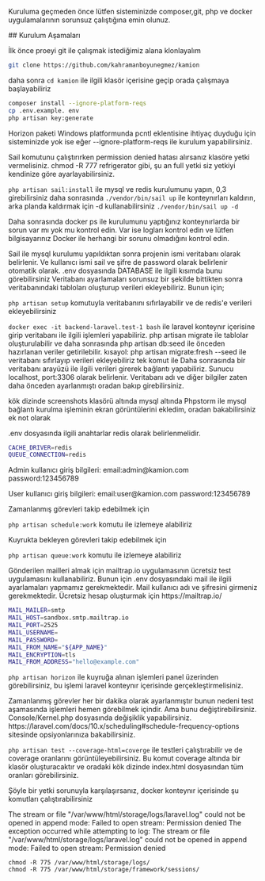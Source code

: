 <p>Kuruluma geçmeden önce lütfen sisteminizde composer,git, php ve docker uygulamalarının sorunsuz çalıştığına emin olunuz.</p>
## Kurulum Aşamaları

<p>
İlk önce proeyi git ile çalışmak istediğimiz alana klonlayalım 

```bash 
git clone https://github.com/kahramanboyunegmez/kamion
```

daha sonra 
```cd kamion```
ile ilgili klasör içerisine geçip orada çalışmaya başlayabiliriz</p>

```bash 
composer install --ignore-platform-reqs
cp .env.example. env
php artisan key:generate
```
<p>

<p>Horizon paketi Windows platformunda pcntl eklentisine ihtiyaç duyduğu için sisteminizde yok ise eğer --ignore-platform-reqs ile kurulum yapabilirsiniz.</p>
<p>Sail komutunu çalıştırırken permission denied hatası alırsanız klasöre yetki vermelisiniz. chmod -R 777 refrigerator gibi, şu an full yetki siz yetkiyi kendinize göre ayarlayabilirsiniz.</p>

```php artisan sail:install```
ile mysql ve redis kurulumunu yapın, 0,3 girebilirsiniz
daha sonrasında ```./vendor/bin/sail up``` ile konteynırları kaldırın, arka planda kaldırmak için -d kullanabilirsiniz 
```./vendor/bin/sail up -d``` </p>
<p>Daha sonrasında docker ps ile kurulumunu yaptığınız konteynırlarda bir sorun var mı yok mu kontrol edin. Var ise logları kontrol edin ve lütfen bilgisayarınız Docker ile herhangi bir sorunu olmadığını kontrol edin.</p>

<p> Sail ile mysql kurulumu yapıldıktan sonra projenin ismi veritabanı olarak belirlenir. Ve kullanıcı ismi sail ve şifre de password olarak belirlenir otomatik olarak. 
.env dosyasında DATABASE ile ilgili kısımda bunu görebilirsiniz
Veritabanı ayarlamaları sorunsuz bir şekilde bittikten sonra veritabanındaki tabloları oluşturup verileri ekleyebiliriz. Bunun için;


<p>

```php artisan setup``` komutuyla veritabanını sıfırlayabilir ve de redis'e verileri ekleyebilirsiniz 
</p>
<p>

```docker exec -it backend-laravel.test-1 bash``` ile laravel konteynır içerisine girip veritabanı ile ilgili işlemleri yapabiliriz.
php artisan migrate ile tablolar oluşturulabilir ve daha sonrasında
php artisan db:seed ile önceden hazırlanan veriler getirilebilir.
kısayol: php artisan migrate:fresh --seed ile veritabanı sıfırlayıp verileri ekleyebiliriz tek komut ile
Daha sonrasında bir veritabanı arayüzü ile ilgili verileri girerek bağlantı yapabiliriz. Sunucu localhost, port:3306 olarak belirlenir. Veritabanı adı ve diğer bilgiler zaten daha önceden ayarlanmıştı oradan bakıp girebilirsiniz.
</p>

<p>kök dizinde screenshots klasörü altında mysql altında Phpstorm ile mysql bağlantı kurulma işleminin ekran görüntülerini ekledim, oradan bakabilirsiniz ek not olarak</p>

<p> .env dosyasında ilgili anahtarlar redis olarak belirlenmelidir.

```bash
CACHE_DRIVER=redis
QUEUE_CONNECTION=redis
```

</p>


<p> Admin kullanıcı giriş bilgileri: email:admin@kamion.com password:123456789 </p>

<p>User kullanıcı giriş bilgileri: email:user@kamion.com password:123456789</p>


<p>Zamanlanmış görevleri takip edebilmek için

```php artisan schedule:work``` 
komutu ile izlemeye alabiliriz</p>
<p>Kuyrukta bekleyen görevleri takip edebilmek için 

```php artisan queue:work``` 
komutu ile izlemeye alabiliriz</p>

<p>
Gönderilen mailleri almak için mailtrap.io uygulamasının ücretsiz test uygulamasını kullanabiliriz. Bunun için .env dosyasındaki mail ile ilgili ayarlamaları yapmamız gerekmektedir.
Mail kullanıcı adı ve şifresini girmeniz gerekmektedir. Ücretsiz hesap oluşturmak için https://mailtrap.io/ 

```bash
MAIL_MAILER=smtp
MAIL_HOST=sandbox.smtp.mailtrap.io
MAIL_PORT=2525
MAIL_USERNAME=
MAIL_PASSWORD=
MAIL_FROM_NAME="${APP_NAME}"
MAIL_ENCRYPTION=tls
MAIL_FROM_ADDRESS="hello@example.com"
 ```

</p>

<p>

```php artisan horizon``` ile kuyruğa alınan işlemleri panel üzerinden görebilirsiniz, bu işlemi laravel konteynır içerisinde gerçekleştirmelisiniz.  

</p>

<p>Zamanlanmış görevler her bir dakika olarak ayarlanmıştır bunun nedeni test aşamasında işlemleri hemen görebilmek içindir. Ama bunu değiştirebilirsiniz. Console/Kernel.php dosyasında değişiklik yapabilirsiniz.
https://laravel.com/docs/10.x/scheduling#schedule-frequency-options sitesinde opsiyonlarınıza bakabilirsiniz.</p>


```php artisan test --coverage-html=coverge``` ile testleri çalıştırabilir ve de coverage oranlarını görüntüleyebilirsiniz. Bu komut coverage altında bir klasör oluşturacaktır ve oradaki kök dizinde index.html dosyasından tüm oranları görebilirsiniz.

<p>
Şöyle bir yetki sorunuyla karşılaşırsanız, docker konteynır içerisinde şu komutları çalıştırabilirsiniz 
</p>
<p>
The stream or file "/var/www/html/storage/logs/laravel.log" could not be opened in append mode: Failed to open stream: Permission denied The exception occurred while attempting to log: The stream or file "/var/www/html/storage/logs/laravel.log" could not be opened in append mode: Failed to open stream: Permission denied
</p>
<p>

``` 
chmod -R 775 /var/www/html/storage/logs/
chmod -R 775 /var/www/html/storage/framework/sessions/
```

</p>
